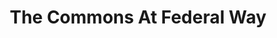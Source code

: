 ---
title: "The Commons At Federal Way"
url: /federal-way/the-commons-at-federal-way/
shop: mall
---